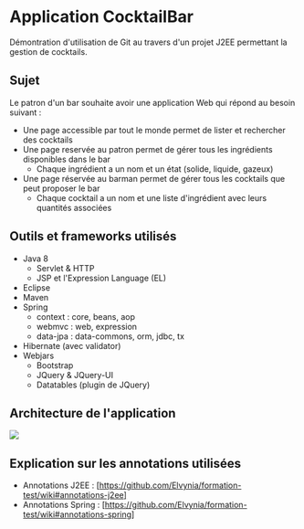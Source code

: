 # Application CocktailBar
Démontration d'utilisation de Git au travers d'un projet J2EE permettant la gestion de cocktails.

## Sujet
Le patron d'un bar souhaite avoir une application Web qui répond au besoin suivant :
- Une page accessible par tout le monde permet de lister et rechercher des cocktails
- Une page reservée au patron permet de gérer tous les ingrédients disponibles dans le bar
  - Chaque ingrédient a un nom et un état (solide, liquide, gazeux)
- Une page réservée au barman permet de gérer tous les cocktails que peut proposer le bar
  - Chaque cocktail a un nom et une liste d'ingrédient avec leurs quantités associées

## Outils et frameworks utilisés
- Java 8
  - Servlet & HTTP
  - JSP et l'Expression Language (EL)
- Eclipse
- Maven
- Spring
  - context : core, beans, aop
  - webmvc : web, expression
  - data-jpa : data-commons, orm, jdbc, tx
- Hibernate (avec validator)
- Webjars
  - Bootstrap
  - JQuery & JQuery-UI
  - Datatables (plugin de JQuery)

## Architecture de l'application
<img src="https://docs.google.com/drawings/d/1UbdNEGL67yeau8a8nxw76QSDRa_D8l9ryGS1ctQoxy4/pub?w=784&h=394">

## Explication sur les annotations utilisées
- Annotations J2EE : [https://github.com/Elvynia/formation-test/wiki#annotations-j2ee]
- Annotations Spring : [https://github.com/Elvynia/formation-test/wiki#annotations-spring]
